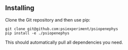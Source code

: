 Installing 
----------

Clone the Git repository and then use pip:

    git clone git@github.com:psiexperiment/psiopenephys
    pip install -e ./psiopenephys

This should automatically pull all dependencies you need.

